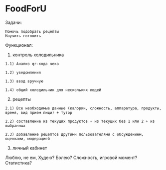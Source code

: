 # FoodForU

Задачи:

    Помочь подобрать рецепты
    Научить готовить 

Функционал:

   1) контроль холодильника
  
    1.1) Анализ qr-кода чека
    
    1.2) уведомления
    
    1.3) ввод вручную
    
    1.4) общий холодильник для нескольких людей
   
   2) рецепты
  
    2.1) Все необходимые данные (калории, сложность, аппаратура, продукты, время, вид прием пищи) + тутор
    
    2.2) составление из текущих продуктов + из текущих без 1 или 2 + из выбранных
    
    2.3) добавление рецептов другими пользователями с обсуждением, оценками, модерацией 
    
  3) личный кабинет
  

Люблю, не ем, Худею? Болею? Сложность, игровой момент? Статистика?

